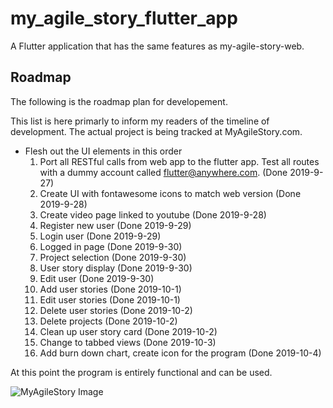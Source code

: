 # my_agile_story_flutter_app

A Flutter application that has the same features as my-agile-story-web.

## Roadmap

The following is the roadmap plan for developement.

This list is here primarly to inform my readers of the timeline of development.  The actual project is being tracked at MyAgileStory.com.

- Flesh out the UI elements in this order
  1. Port all RESTful calls from web app to the flutter app.  Test all routes with a dummy account called flutter@anywhere.com. (Done 2019-9-27)
  1. Create UI with fontawesome icons to match web version (Done 2019-9-28)
  1. Create video page linked to youtube (Done 2019-9-28)
  1. Register new user (Done 2019-9-29)
  2. Login user (Done 2019-9-29)
  3. Logged in page (Done 2019-9-30)
  3. Project selection (Done 2019-9-30)
  4. User story display (Done 2019-9-30)
  3. Edit user (Done 2019-9-30)
  4. Add user stories (Done 2019-10-1)
  3. Edit user stories (Done 2019-10-1)
  3. Delete user stories (Done 2019-10-2) 
  3. Delete projects (Done 2019-10-2)
  3. Clean up user story card (Done 2019-10-2)
  3. Change to tabbed views (Done 2019-10-3)
  3. Add burn down chart, create icon for the program (Done 2019-10-4)

At this point the program is entirely functional and can be used.


![MyAgileStory Image](https://www.jimmysoftllc.com/img/portfolio/08-full.jpg "Description goes here")
